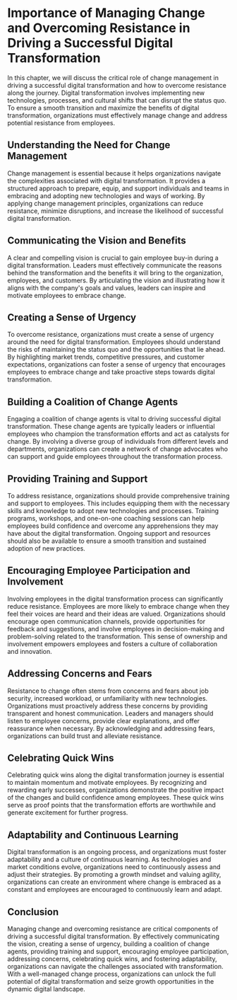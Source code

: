 # Importance of Managing Change and Overcoming Resistance in Driving a Successful Digital Transformation

In this chapter, we will discuss the critical role of change management in driving a successful digital transformation and how to overcome resistance along the journey. Digital transformation involves implementing new technologies, processes, and cultural shifts that can disrupt the status quo. To ensure a smooth transition and maximize the benefits of digital transformation, organizations must effectively manage change and address potential resistance from employees.

## Understanding the Need for Change Management

Change management is essential because it helps organizations navigate the complexities associated with digital transformation. It provides a structured approach to prepare, equip, and support individuals and teams in embracing and adopting new technologies and ways of working. By applying change management principles, organizations can reduce resistance, minimize disruptions, and increase the likelihood of successful digital transformation.

## Communicating the Vision and Benefits

A clear and compelling vision is crucial to gain employee buy-in during a digital transformation. Leaders must effectively communicate the reasons behind the transformation and the benefits it will bring to the organization, employees, and customers. By articulating the vision and illustrating how it aligns with the company's goals and values, leaders can inspire and motivate employees to embrace change.

## Creating a Sense of Urgency

To overcome resistance, organizations must create a sense of urgency around the need for digital transformation. Employees should understand the risks of maintaining the status quo and the opportunities that lie ahead. By highlighting market trends, competitive pressures, and customer expectations, organizations can foster a sense of urgency that encourages employees to embrace change and take proactive steps towards digital transformation.

## Building a Coalition of Change Agents

Engaging a coalition of change agents is vital to driving successful digital transformation. These change agents are typically leaders or influential employees who champion the transformation efforts and act as catalysts for change. By involving a diverse group of individuals from different levels and departments, organizations can create a network of change advocates who can support and guide employees throughout the transformation process.

## Providing Training and Support

To address resistance, organizations should provide comprehensive training and support to employees. This includes equipping them with the necessary skills and knowledge to adopt new technologies and processes. Training programs, workshops, and one-on-one coaching sessions can help employees build confidence and overcome any apprehensions they may have about the digital transformation. Ongoing support and resources should also be available to ensure a smooth transition and sustained adoption of new practices.

## Encouraging Employee Participation and Involvement

Involving employees in the digital transformation process can significantly reduce resistance. Employees are more likely to embrace change when they feel their voices are heard and their ideas are valued. Organizations should encourage open communication channels, provide opportunities for feedback and suggestions, and involve employees in decision-making and problem-solving related to the transformation. This sense of ownership and involvement empowers employees and fosters a culture of collaboration and innovation.

## Addressing Concerns and Fears

Resistance to change often stems from concerns and fears about job security, increased workload, or unfamiliarity with new technologies. Organizations must proactively address these concerns by providing transparent and honest communication. Leaders and managers should listen to employee concerns, provide clear explanations, and offer reassurance when necessary. By acknowledging and addressing fears, organizations can build trust and alleviate resistance.

## Celebrating Quick Wins

Celebrating quick wins along the digital transformation journey is essential to maintain momentum and motivate employees. By recognizing and rewarding early successes, organizations demonstrate the positive impact of the changes and build confidence among employees. These quick wins serve as proof points that the transformation efforts are worthwhile and generate excitement for further progress.

## Adaptability and Continuous Learning

Digital transformation is an ongoing process, and organizations must foster adaptability and a culture of continuous learning. As technologies and market conditions evolve, organizations need to continuously assess and adjust their strategies. By promoting a growth mindset and valuing agility, organizations can create an environment where change is embraced as a constant and employees are encouraged to continuously learn and adapt.

## Conclusion

Managing change and overcoming resistance are critical components of driving a successful digital transformation. By effectively communicating the vision, creating a sense of urgency, building a coalition of change agents, providing training and support, encouraging employee participation, addressing concerns, celebrating quick wins, and fostering adaptability, organizations can navigate the challenges associated with transformation. With a well-managed change process, organizations can unlock the full potential of digital transformation and seize growth opportunities in the dynamic digital landscape.
